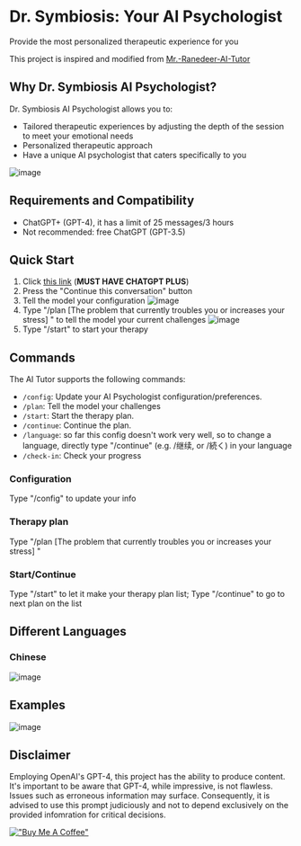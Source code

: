 # Dr. Symbiosis: Your AI Psychologist

Provide the most personalized therapeutic experience for you

This project is inspired and modified from [Mr.-Ranedeer-AI-Tutor](https://github.com/JushBJJ/Mr.-Ranedeer-AI-Tutor/tree/main)

## Why Dr. Symbiosis AI Psychologist?

Dr. Symbiosis AI Psychologist allows you to:
- Tailored therapeutic experiences by adjusting the depth of the session to meet your emotional needs
- Personalized therapeutic approach
- Have a unique AI psychologist that caters specifically to you


![image](https://github.com/sky1ove/Dr.-Symbiosis-AI-Psychologist/assets/34699116/eaefe3f0-f5c2-41f4-b5f0-9bf35d445b0c)



## Requirements and Compatibility

- ChatGPT+ (GPT-4), it has a limit of 25 messages/3 hours
- Not recommended: free ChatGPT (GPT-3.5)


## Quick Start

1. Click [this link](https://chat.openai.com/share/3117e9ce-c5cb-4920-a538-de95d432038b) (**MUST HAVE CHATGPT PLUS**)
2. Press the "Continue this conversation" button
3. Tell the model your configuration
![image](https://github.com/sky1ove/Dr.-Symbiosis-AI-Psychologist/assets/34699116/7a0901a5-2b09-4b58-939d-2ba9608a85a7)
4. Type "/plan [The problem that currently troubles you or increases your stress] " to tell the model your current challenges
![image](https://github.com/sky1ove/Dr.-Symbiosis-AI-Psychologist/assets/34699116/999ff4c5-a4dc-4575-bb77-f4261dd14f2f)
5. Type "/start" to start your therapy

## Commands

The AI Tutor supports the following commands:

- `/config`: Update your AI Psychologist configuration/preferences.
- `/plan`: Tell the model your challenges
- `/start`: Start the therapy plan.
- `/continue`: Continue the plan.
- `/language`: so far this config doesn't work very well, so to change a language, directly type "/continue" (e.g. /继续, or /続く) in your language
- `/check-in`: Check your progress

### Configuration
Type "/config" to update your info

### Therapy plan
Type "/plan [The problem that currently troubles you or increases your stress] "

### Start/Continue
Type "/start" to let it make your therapy plan list; 
Type "/continue" to go to next plan on the list



## Different Languages

### Chinese
![image](https://github.com/sky1ove/Dr.-Symbiosis-AI-Psychologist/assets/34699116/6a30406b-113d-45ba-9f0d-e803d7610903)

## Examples
![image](https://github.com/sky1ove/Dr.-Symbiosis-AI-Psychologist/assets/34699116/e80bddea-c898-4354-b282-8c9a537864ec)

## Disclaimer
Employing OpenAI's GPT-4, this project has the ability to produce content. It's important to be aware that GPT-4, while impressive, is not flawless. Issues such as erroneous information may surface. Consequently, it is advised to use this prompt judiciously and not to depend exclusively on the provided infomration for critical decisions.

[!["Buy Me A Coffee"](https://www.buymeacoffee.com/assets/img/custom_images/orange_img.png)](https://www.buymeacoffee.com/sky1ove)

